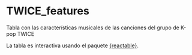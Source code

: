 # TWICE_features
Tabla con las características musicales de las canciones del grupo de K-pop TWICE

La tabla es interactiva usando el paquete [{reactable}](https://glin.github.io/reactable/index.html).
